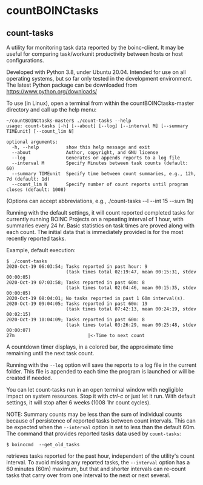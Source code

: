 # countBOINCtasks

## count-tasks

A utility for monitoring task data reported by the boinc-client. 
It may be useful for comparing task/workunit productivity between hosts or host 
configurations.

Developed with Python 3.8, under Ubuntu 20.04. Intended for use on all 
operating systems, but so far only tested in the development environment. 
The latest Python package can be downloaded from https://www.python.org/downloads/

To use (in Linux), open a terminal from within the countBOINCtasks-master 
directory and call up the help menu: 
```
~/countBOINCtasks-master$ ./count-tasks --help
usage: count-tasks [-h] [--about] [--log] [--interval M] [--summary TIMEunit] [--count_lim N]

optional arguments:
  -h, --help          show this help message and exit
  --about             Author, copyright, and GNU license
  --log               Generates or appends reports to a log file
  --interval M        Specify Minutes between task counts (default: 60)
  --summary TIMEunit  Specify time between count summaries, e.g., 12h, 7d (default: 1d)
  --count_lim N       Specify number of count reports until program closes (default: 1008)

```
(Options can accept abbreviations, e.g., ./count-tasks --l --int 15 --sum 1h)

Running with the default settings, it will count reported completed tasks
for currently running BOINC Projects on a repeating interval of 1 hour, with 
summaries every 24 hr. Basic statistics on task times are proved along with 
each count. The initial data that is immediately provided is for the most 
recently reported tasks.

Example, default execution:
```
$ ./count-tasks
2020-Oct-19 06:03:54; Tasks reported in past hour: 9
                      (task times total 02:19:47, mean 00:15:31, stdev 00:00:05)
2020-Oct-19 07:03:58; Tasks reported in past 60m: 8
                      (task times total 02:04:46, mean 00:15:35, stdev 00:00:05)
2020-Oct-19 08:04:01; No tasks reported in past 1 60m interval(s).
2020-Oct-19 09:04:05; Tasks reported in past 60m: 19
                      (task times total 07:42:13, mean 00:24:19, stdev 00:02:15)
2020-Oct-19 10:04:09; Tasks reported in past 60m: 8
                      (task times total 03:26:29, mean 00:25:48, stdev 00:00:07)
27m                           |<-Time to next count
```
A countdown timer displays, in a colored bar, the approximate time remaining
 until the next task count.
 
Running with the `--log` option will save the reports to a log file in the 
current folder. This file is appended to each time the program is launched or 
will be created if needed.

You can let count-tasks run in an open terminal window with negligible impact 
on system resources. Stop it with *ctrl-c* or just let it run. With default 
settings, it will stop after 6 weeks (1008 1hr count cycles).

NOTE: Summary counts may be less than the sum of individual counts because of 
persistence of reported tasks between count intervals. This can be expected
 when the `--interval` option is set to less than the default 60m. 
 The command that provides reported tasks data used by `count-tasks`: 
 ```
$ boinccmd  --get_old_tasks 
```
retrieves tasks reported for the past hour, independent of the utility's 
count interval. To avoid missing any reported tasks, the `--interval` option 
has a 60 minutes (60m) maximum, but that and shorter intervals can re-count 
tasks that carry over from one interval to the next or next several.
